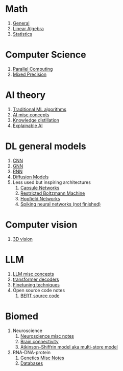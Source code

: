 # Math
1. [General](https://zhuanlan.zhihu.com/p/1913327850058154764)
2. [Linear Algebra](https://zhuanlan.zhihu.com/p/1913328312719242727)
3. [Statistics](https://zhuanlan.zhihu.com/p/1913328613161428501)

# Computer Science
1. [Parallel Computing](https://zhuanlan.zhihu.com/p/1933070157338640995)
1. [Mixed Precision](https://zhuanlan.zhihu.com/p/1933088903058941346)


# AI theory
1. [Traditional ML algorithms](https://zhuanlan.zhihu.com/p/1916440259421533499)
1. [AI misc concepts](https://zhuanlan.zhihu.com/p/1913322427523527491)
1. [Knowledge distillation](https://zhuanlan.zhihu.com/p/1925976818923598593)
1. [Explainable AI](https://zhuanlan.zhihu.com/p/1941219884651517087)


# DL general models
1. [CNN](https://zhuanlan.zhihu.com/p/1913325083327459352)
1. [GNN](https://zhuanlan.zhihu.com/p/1913260843107321204)
1. [RNN](https://zhuanlan.zhihu.com/p/1926728535822799318)
1. [Diffusion Models](https://zhuanlan.zhihu.com/p/1913226131466872447)
1. Less used but inspiring architectures
   1. [Capsule Networks](https://zhuanlan.zhihu.com/p/1925582765358819315)
   1. [Restricted Boltzmann Machine](https://zhuanlan.zhihu.com/p/1926951884440204915)
   1. [Hopfield Networks](https://zhuanlan.zhihu.com/p/1930698783487943805)
   1. [Spiking neural networks (not finished)]()
   

# Computer vision
1. [3D vision](https://zhuanlan.zhihu.com/p/1915710518171240060)

# LLM
1. [LLM misc concepts](https://zhuanlan.zhihu.com/p/1918246498128344349)
1. [transformer decoders](https://zhuanlan.zhihu.com/p/1929529070703575250)
1. [Finetuning techniques](https://zhuanlan.zhihu.com/p/1915759089444689599)
1. Open source code notes
   1. [BERT source code](https://zhuanlan.zhihu.com/p/1919002472665576389)

# Biomed
1. Neuroscience
   1. [Neuroscience misc notes](https://zhuanlan.zhihu.com/p/1916192539595245445)  
   2. [Brain connectivity](https://zhuanlan.zhihu.com/p/1919038169329952390) 
   3. [Atkinson–Shiffrin model aka multi-store model](https://zhuanlan.zhihu.com/p/1930926481959269042)
2. RNA-DNA-protein
   1. [Genetics Misc Notes](https://zhuanlan.zhihu.com/p/1913326537517831630)
   2. [Databases](https://zhuanlan.zhihu.com/p/1913327272536027462)